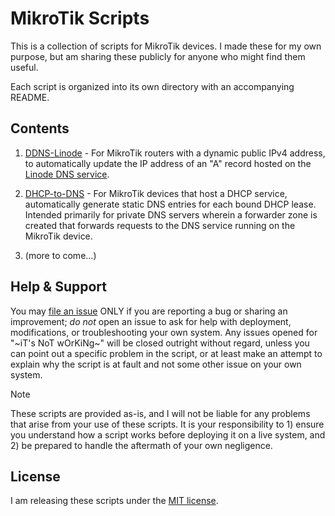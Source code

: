 # MikroTik Scripts

This is a collection of scripts for MikroTik devices.  I made these for my own purpose, but am sharing these publicly for anyone who might find them useful.

Each script is organized into its own directory with an accompanying README.


## Contents

1. [DDNS-Linode](DDNS-Linode/) - For MikroTik routers with a dynamic public IPv4 address, to automatically update the IP address of an "A" record hosted on the [Linode DNS service](https://www.linode.com/products/dns-manager/).

2. [DHCP-to-DNS](DHCP-to-DNS/) - For MikroTik devices that host a DHCP service, automatically generate static DNS entries for each bound DHCP lease.  Intended primarily for private DNS servers wherein a forwarder zone is created that forwards requests to the DNS service running on the MikroTik device.

3. (more to come...)


## Help & Support

You may [file an issue](issues/) ONLY if you are reporting a bug or sharing an improvement; *do not* open an issue to ask for help with deployment, modifications, or troubleshooting your own system.  Any issues opened for "\~iT's NoT wOrKiNg\~" will be closed outright without regard, unless you can point out a specific problem in the script, or at least make an attempt to explain why the script is at fault and not some other issue on your own system.

> [!NOTE]  
> These scripts are provided as-is, and I will not be liable for any problems that arise from your use of these scripts.  It is your responsibility to 1) ensure you understand how a script works before deploying it on a live system, and 2) be prepared to handle the aftermath of your own negligence.


## License

I am releasing these scripts under the [MIT license](LICENSE).